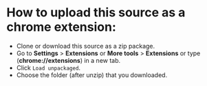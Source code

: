 # How to upload this source as a chrome extension:
- Clone or download this source as a zip package.
- Go to **Settings** > **Extensions** or **More tools** > **Extensions** or type (**chrome://extensions**) in a new tab.
- Click `Load unpackaged`.
- Choose the folder (after unzip) that you downloaded.
